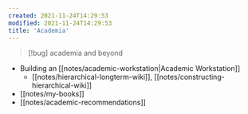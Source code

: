 ```yaml
---
created: 2021-11-24T14:29:53
modified: 2021-11-24T14:29:53
title: 'Academia'
---
```


> [!bug] academia and beyond

- Building an [[notes/academic-workstation|Academic Workstation]]
	- [[notes/hierarchical-longterm-wiki]], [[notes/constructing-hierarchical-wiki]]
- [[notes/my-books]]
- [[notes/academic-recommendations]]